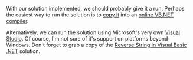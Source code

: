 With our solution implemented, we should probably give it a run. Perhaps the easiest
way to run the solution is to [copy it][1] into an [online VB.NET compiler][2].

Alternatively, we can run the solution using Microsoft's very own [Visual Studio][3].
Of course, I'm not sure of it's support on platforms beyond Windows. Don't forget
to grab a copy of the [Reverse String in Visual Basic .NET][1] solution.

[1]: https://github.com/TheRenegadeCoder/sample-programs/blob/main/archive/v/visual-basic/reverse-string.vb
[2]: https://www.onlinegdb.com/online_vb_compiler
[3]: https://visualstudio.microsoft.com/downloads/
